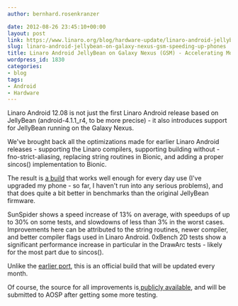 ```yaml
---
author: bernhard.rosenkranzer

date: 2012-08-26 23:45:10+00:00
layout: post
link: https://www.linaro.org/blog/hardware-update/linaro-android-jellybean-on-galaxy-nexus-gsm-speeding-up-phones/
slug: linaro-android-jellybean-on-galaxy-nexus-gsm-speeding-up-phones
title: Linaro Android JellyBean on Galaxy Nexus (GSM) - Accelerating Mobile Devices
wordpress_id: 1830
categories:
- blog
tags:
- Android
- Hardware
---
```


Linaro Android 12.08 is not just the first Linaro Android release based on JellyBean (android-4.1.1_r4, to be more precise) - it also introduces support for JellyBean running on the Galaxy Nexus.

We've brought back all the optimizations made for earlier Linaro Android releases - supporting the Linaro compilers, supporting building without -fno-strict-aliasing, replacing string routines in Bionic, and adding a proper sincos() implementation to Bionic.

The result is [a build](https://android-build.linaro.org/builds/~linaro-android/galaxynexus-jb-gcc47-aosp-blob-12.08-release/) that works well enough for every day use (I've upgraded my phone - so far, I haven't run into any serious problems), and that does quite a bit better in benchmarks than the original JellyBean firmware.

SunSpider shows a speed increase of 13% on average, with speedups of up to 30% on some tests, and slowdowns of less than 3% in the worst cases. Improvements here can be attributed to the string routines, newer compiler, and better compiler flags used in Linaro Android.
0xBench 2D tests show a significant performance increase in particular in the DrawArc tests - likely for the most part due to sincos().

Unlike the [earlier port](http://www.linaro.org/linaro-blog/2012/04/30/linaro-android-running-on-galaxy-nexus/), this is an official build that will be updated every month.

Of course, the source for all improvements is[ publicly available](https://android-build.linaro.org/builds/~linaro-android/galaxynexus-jb-gcc47-aosp-blob-12.08-release/), and will be submitted to AOSP after getting some more testing.
